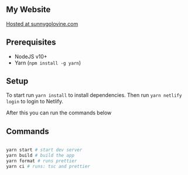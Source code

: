 ## My Website

[Hosted at sunnygolovine.com](https://sunnygolovine.com)

## Prerequisites

- NodeJS v10+
- Yarn (`npm install -g yarn`)

## Setup

To start run `yarn install` to install dependencies.
Then run `yarn netlify login` to login to Netlify.

After this you can run the commands below

## Commands

```bash

yarn start # start dev server
yarn build # build the app
yarn format # runs prettier
yarn ci # runs: tsc and prettier

```

